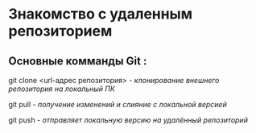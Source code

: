# Знакомство с удаленным репозиторием
## Основные комманды Git :

git clone <url-адрес репозитория> - *клонирование внешнего репозитория на локальный ПК*

git pull - *получение изменений и слияние с локальной версией*

git push - *отправляет локальную версию на удалённый репозиторий*